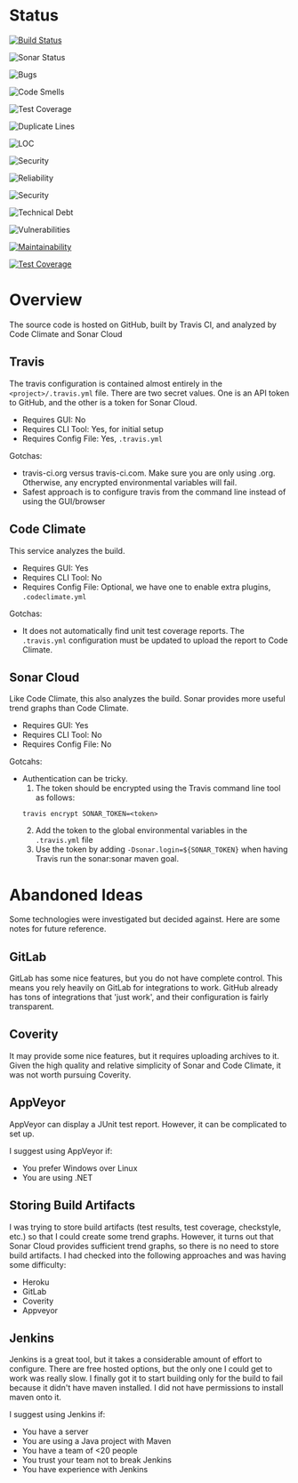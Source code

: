 # Status

[![Build Status](https://travis-ci.org/joshchamberlain/CS471-Assignments-UMLIntro-GitHubTest2.svg?branch=master)](https://travis-ci.org/joshchamberlain/CS471-Assignments-UMLIntro-GitHubTest2)

![Sonar Status](https://sonarcloud.io/api/project_badges/measure?project=edu.boisestate.cs471%3Asorting&metric=alert_status)

![Bugs](https://sonarcloud.io/api/project_badges/measure?project=edu.boisestate.cs471%3Asorting&metric=bugs)

![Code Smells](https://sonarcloud.io/api/project_badges/measure?project=edu.boisestate.cs471%3Asorting&metric=code_smells)

![Test Coverage](https://sonarcloud.io/api/project_badges/measure?project=edu.boisestate.cs471%3Asorting&metric=coverage)

![Duplicate Lines](https://sonarcloud.io/api/project_badges/measure?project=edu.boisestate.cs471%3Asorting&metric=duplicated_lines_density)

![LOC](https://sonarcloud.io/api/project_badges/measure?project=edu.boisestate.cs471%3Asorting&metric=ncloc)

![Security](https://sonarcloud.io/api/project_badges/measure?project=edu.boisestate.cs471%3Asorting&metric=sqale_rating)

![Reliability](https://sonarcloud.io/api/project_badges/measure?project=edu.boisestate.cs471%3Asorting&metric=reliability_rating)

![Security](https://sonarcloud.io/api/project_badges/measure?project=edu.boisestate.cs471%3Asorting&metric=security_rating)

![Technical Debt](https://sonarcloud.io/api/project_badges/measure?project=edu.boisestate.cs471%3Asorting&metric=sqale_index)

![Vulnerabilities](https://sonarcloud.io/api/project_badges/measure?project=edu.boisestate.cs471%3Asorting&metric=vulnerabilities)

[![Maintainability](https://api.codeclimate.com/v1/badges/83d3e1b3bb55ec1867db/maintainability)](https://codeclimate.com/github/joshchamberlain/CS471-Assignments-UMLIntro-GitHubTest2/maintainability)

[![Test Coverage](https://api.codeclimate.com/v1/badges/83d3e1b3bb55ec1867db/test_coverage)](https://codeclimate.com/github/joshchamberlain/CS471-Assignments-UMLIntro-GitHubTest2/test_coverage)

# Overview
The source code is hosted on GitHub, built by Travis CI, and analyzed by Code Climate and Sonar Cloud

## Travis
The travis configuration is contained almost entirely in the `<project>/.travis.yml` file. There are two secret
values. One is an API token to GitHub, and the other is a token for Sonar Cloud. 
 * Requires GUI: No
 * Requires CLI Tool: Yes, for initial setup
 * Requires Config File: Yes, `.travis.yml`

Gotchas:
 * travis-ci.org versus travis-ci.com. Make sure you are only using .org. Otherwise, any encrypted environmental
 variables will fail.
 * Safest approach is to configure travis from the command line instead of using the GUI/browser
 
## Code Climate
This service analyzes the build.
 * Requires GUI: Yes
 * Requires CLI Tool: No
 * Requires Config File: Optional, we have one to enable extra plugins, `.codeclimate.yml`
 
Gotchas:
 * It does not automatically find unit test coverage reports. The `.travis.yml` configuration must be updated to upload
 the report to Code Climate.

## Sonar Cloud
Like Code Climate, this also analyzes the build. Sonar provides more useful trend graphs than Code Climate.
 * Requires GUI: Yes
 * Requires CLI Tool: No
 * Requires Config File: No
 
Gotcahs:
 * Authentication can be tricky. 
   1. The token should be encrypted using the Travis command line tool as follows:
    ```
    travis encrypt SONAR_TOKEN=<token>
    ```
   2. Add the token to the global environmental variables in the `.travis.yml` file
   3. Use the token by adding `-Dsonar.login=${SONAR_TOKEN}` when having Travis run the sonar:sonar maven goal. 

# Abandoned Ideas
Some technologies were investigated but decided against. Here are some notes for future reference.

## GitLab
GitLab has some nice features, but you do not have complete control. This means you rely heavily on GitLab for 
integrations to work. GitHub already has tons of integrations that 'just work', and their configuration is fairly
transparent.

## Coverity
It may provide some nice features, but it requires uploading archives to it. Given the high quality and relative
simplicity of Sonar and Code Climate, it was not worth pursuing Coverity.

## AppVeyor
AppVeyor can display a JUnit test report. However, it can be complicated to set up.

I suggest using AppVeyor if:
 * You prefer Windows over Linux
 * You are using .NET

## Storing Build Artifacts
I was trying to store build artifacts (test results, test coverage, checkstyle, etc.) so that I could create some trend
graphs. However, it turns out that Sonar Cloud provides sufficient trend graphs, so there is no need to store build
artifacts. I had checked into the following approaches and was having some difficulty:
 * Heroku
 * GitLab
 * Coverity
 * Appveyor

## Jenkins
Jenkins is a great tool, but it takes a considerable amount of effort to configure. There are free hosted options, but
the only one I could get to work was really slow. I finally got it to start building only for the build to fail because
it didn't have maven installed. I did not have permissions to install maven onto it.

I suggest using Jenkins if:
 * You have a server
 * You are using a Java project with Maven
 * You have a team of <20 people
 * You trust your team not to break Jenkins
 * You have experience with Jenkins











